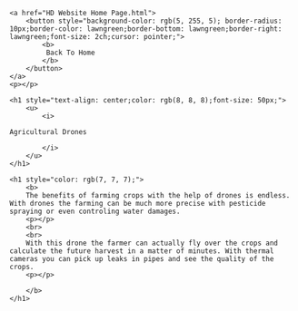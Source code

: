 <!DOCTYPE html>
<html lang="en">
<head>
    <meta charset="UTF-8">
    <meta http-equiv="X-UA-Compatible" content="IE=edge">
    <meta name="viewport" content="width=device-width, initial-scale=1.0">
    <title>Document</title>
</head>
<body style="background-size: cover;" background="https://c0.wallpaperflare.com/preview/489/549/133/uav-plant-protection-drone-agricultural-drones-farmland-sprayer.jpg">
    
    <a href="HD Website Home Page.html">
        <button style="background-color: rgb(5, 255, 5); border-radius: 10px;border-color: lawngreen;border-bottom: lawngreen;border-right: lawngreen;font-size: 2ch;cursor: pointer;">
            <b>
             Back To Home
            </b>
        </button>
    </a>
    <p></p>

    <h1 style="text-align: center;color: rgb(8, 8, 8);font-size: 50px;">
        <u>
            <i>

    Agricultural Drones
    
            </i>
        </u>
    </h1>

    <h1 style="color: rgb(7, 7, 7);">
        <b>
        The benefits of farming crops with the help of drones is endless. With drones the farming can be much more precise with pesticide spraying or even controling water damages.
        <p></p> 
        <br>
        <br>
        With this drone the farmer can actually fly over the crops and calculate the future harvest in a matter of minutes. With thermal cameras you can pick up leaks in pipes and see the quality of the crops. 
        <p></p>

        </b>
    </h1>


</body>
</html>
